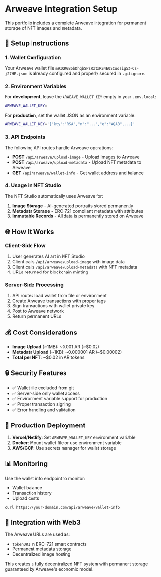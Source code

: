 # Arweave Integration Setup

This portfolio includes a complete Arweave integration for permanent storage of NFT images and metadata.

## 🔧 Setup Instructions

### 1. Wallet Configuration

Your Arweave wallet file `m9IQRGB5bDhqbSPsRztxRS4E0SCuosig52-Cs-j27HE.json` is already configured and properly secured in `.gitignore`.

### 2. Environment Variables

For **development**, leave the `ARWEAVE_WALLET_KEY` empty in your `.env.local`:
```bash
ARWEAVE_WALLET_KEY=
```

For **production**, set the wallet JSON as an environment variable:
```bash
ARWEAVE_WALLET_KEY='{"kty":"RSA","n":"...","e":"AQAB",...}'
```

### 3. API Endpoints

The following API routes handle Arweave operations:

- **POST** `/api/arweave/upload-image` - Upload images to Arweave
- **POST** `/api/arweave/upload-metadata` - Upload NFT metadata to Arweave  
- **GET** `/api/arweave/wallet-info` - Get wallet address and balance

### 4. Usage in NFT Studio

The NFT Studio automatically uses Arweave for:
1. **Image Storage** - AI-generated portraits stored permanently
2. **Metadata Storage** - ERC-721 compliant metadata with attributes
3. **Immutable Records** - All data is permanently stored on Arweave

## 🌐 How It Works

### Client-Side Flow
1. User generates AI art in NFT Studio
2. Client calls `/api/arweave/upload-image` with image data
3. Client calls `/api/arweave/upload-metadata` with NFT metadata
4. URLs returned for blockchain minting

### Server-Side Processing
1. API routes load wallet from file or environment
2. Create Arweave transactions with proper tags
3. Sign transactions with wallet private key
4. Post to Arweave network
5. Return permanent URLs

## 💰 Cost Considerations

- **Image Upload** (~1MB): ~0.001 AR (~$0.02)
- **Metadata Upload** (~1KB): ~0.000001 AR (~$0.00002)
- **Total per NFT**: ~$0.02 in AR tokens

## 🔒 Security Features

- ✅ Wallet file excluded from git
- ✅ Server-side only wallet access
- ✅ Environment variable support for production
- ✅ Proper transaction signing
- ✅ Error handling and validation

## 🚀 Production Deployment

1. **Vercel/Netlify**: Set `ARWEAVE_WALLET_KEY` environment variable
2. **Docker**: Mount wallet file or use environment variable
3. **AWS/GCP**: Use secrets manager for wallet storage

## 📊 Monitoring

Use the wallet info endpoint to monitor:
- Wallet balance
- Transaction history
- Upload costs

```bash
curl https://your-domain.com/api/arweave/wallet-info
```

## 🔗 Integration with Web3

The Arweave URLs are used as:
- `tokenURI` in ERC-721 smart contracts
- Permanent metadata storage
- Decentralized image hosting

This creates a fully decentralized NFT system with permanent storage guaranteed by Arweave's economic model.
